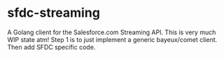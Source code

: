 # sfdc-streaming
A Golang client for the Salesforce.com Streaming API.  This is very much WIP state atm!
Step 1 is to just implement a generic bayeux/comet client.  Then add SFDC specific code.


